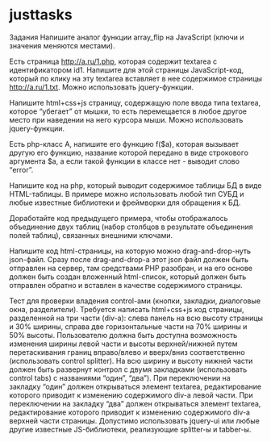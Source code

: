 # justtasks
Задания
Напишите аналог функции array_flip на JavaScript (ключи и значения меняются местами).

Есть страница http://a.ru/1.php, которая содержит textarea с идентификатором id1. Напишите для этой страницы JavaScript-код, который по клику на эту textarea вставляет в нее содержимое страницы http://a.ru/1.txt. Можно использовать jquery-функции.

Напишите html+css+js страницу, содержащую поле ввода типа textarea, которое “убегает” от мышки, то есть перемещается в любое другое место при наведении на него курсора мыши. Можно использовать jquery-функции.

Есть php-класс A, напишите его функцию f($a), которая вызывает другую его функцию, название которой передано в виде строкового аргумента $a, а если такой функции в классе нет - выводит слово “error”.

Напишите код на php, который выводит содержимое таблицы БД в виде HTML-таблицы. В примере можно использовать любой тип СУБД и любые известные библиотеки и фреймворки для обращения к БД.

Доработайте код предыдущего примера, чтобы отображалось объединение двух таблиц (набор столбцов в результате объединения полей таблиц), связанных внешними ключами.

Напишите код html-страницы, на которую можно drag-and-drop-нуть json-файл. Сразу после drag-and-drop-а этот json файл должен быть отправлен на сервер, там средствами PHP разобран, и на его основе должен быть создан вложенный html-список, который должен быть отправлен обратно и вставлен в качестве содержимого страницы.

Тест для проверки владения control-ами (кнопки, закладки, диалоговые окна, разделители).
Требуется написать html+css+js код страницы, разделенной на три части (div-а): слева панель на всю высоту страницы и 30% ширины, справа две горизонтальные части на 70% ширины и 50% высоты.
Пользователю должна быть доступна возможность изменения ширины левой части и высоты верхней/нижней путем перетаскивания границ вправо/влево и вверх/вниз соответственно (использовать control splitter).
На всю ширину и высоту нижней части должен быть развернут контрол с двумя закладками (использовать control tabs) с названиями “один”, “два”).
При переключении на закладку “один” должен открываться элемент textarea, редактирование которого приводит к изменению содержимого div-а левой части.
При переключении на закладку “два” должен открываться элемент textarea, редактирование которого приводит к изменению содержимого div-а верхней части страницы.
Допустимо использовать jquery-ui или любые другие известные JS-библиотеки, реализующие splitter-ы и tabber-ы.
